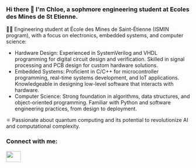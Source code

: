 ### Hi there 👋 I'm Chloe, a sophmore engineering student at Ecoles des Mines de St Etienne. 


<!-- 
![Alt Text](https://media1.tenor.com/m/4ryx66tWEhcAAAAd/pixel-study.gif)
-->


<!-- 
    Mulder
    https://media.giphy.com/media/v1.Y2lkPTc5MGI3NjExMDM4Zm83MzA0dDc5eHdtMHpvZHZ0enZmams5MWRmM21tdDVndG1lOSZlcD12MV9pbnRlcm5hbF9naWZfYnlfaWQmY3Q9Zw/xTiTngQ7Gpakdpm4nu/giphy.gif 
-->

<!-- 
    gif coding girl 
    https://media1.tenor.com/m/4ryx66tWEhcAAAAd/pixel-study.gif

    rage
    https://media.giphy.com/media/S7u66urzxc2J2/giphy.gif
-->

👩‍💻 Engineering student at École des Mines de Saint-Étienne (ISMIN program), with a focus on electronics, embedded systems, and computer science:

* Hardware Design: Experienced in SystemVerilog and VHDL programming for digital circuit design and verification. Skilled in signal processing and PCB design for custom hardware solutions.
* Embedded Systems: Proficient in C/C++ for microcontroller programming, real-time systems development, and IoT applications. Knowledgeable in designing low-level software that interacts with hardware.
* Computer Science: Strong foundation in algorithms, data structures, and object-oriented programming. Familiar with Python and software engineering practices, from design to deployment.


⚛️ Passionate about quantum computing and its potential to revolutionize AI and computational complexity.


<h3 align="left">Connect with me:</h3>
<p align="left">
<a href="www.linkedin.com/in/chloé-larroze-63ba94241" target="blank"><img align="center" src="https://cdn.jsdelivr.net/npm/simple-icons@3.0.1/icons/linkedin.svg" alt="" height="30" width="40" /></a>
</p>
